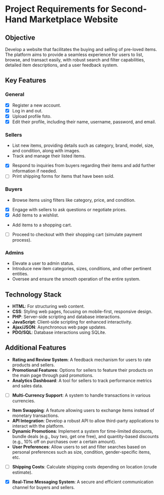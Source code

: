 # Project Requirements for Second-Hand Marketplace Website

## Objective
Develop a website that facilitates the buying and selling of pre-loved items. The platform aims to provide a seamless experience for users to list, browse, and transact easily, with robust search and filter capabilities, detailed item descriptions, and a user feedback system.

## Key Features
### General
- [X] Register a new account.
- [X] Log in and out.
- [X] Upload profile foto.
- [X] Edit their profile, including their name, username, password, and email.

### Sellers
- List new items, providing details such as category, brand, model, size, and condition, along with images.
- Track and manage their listed items.
- [X] Respond to inquiries from buyers regarding their items and add further information if needed.
- [ ] Print shipping forms for items that have been sold.

### Buyers
- Browse items using filters like category, price, and condition.
- [X] Engage with sellers to ask questions or negotiate prices.
- [X] Add items to a wishlist.
- Add items to a shopping cart.
- [ ] Proceed to checkout with their shopping cart (simulate payment process).

### Admins
- Elevate a user to admin status.
- Introduce new item categories, sizes, conditions, and other pertinent entities.
- Oversee and ensure the smooth operation of the entire system.

## Technology Stack
- **HTML**: For structuring web content.
- **CSS**: Styling web pages, focusing on mobile-first, responsive design.
- **PHP**: Server-side scripting and database interactions.
- **JavaScript**: Client-side scripting for enhanced interactivity.
- **Ajax/JSON**: Asynchronous web page updates.
- **PDO/SQL**: Database interactions using SQLite.

## Additional Features
- **Rating and Review System**: A feedback mechanism for users to rate products and sellers.
- **Promotional Features**: Options for sellers to feature their products on the main page through paid promotions.
- **Analytics Dashboard**: A tool for sellers to track performance metrics and sales data.
- [ ] **Multi-Currency Support**: A system to handle transactions in various currencies.
- **Item Swapping**: A feature allowing users to exchange items instead of monetary transactions.
- **API Integration**: Develop a robust API to allow third-party applications to interact with the platform.
- **Dynamic Promotions**: Implement a system for time-limited discounts, bundle deals (e.g., buy two, get one free), and quantity-based discounts (e.g., 10% off on purchases over a certain amount).
- **User Preferences**: Allow users to set and filter searches based on personal preferences such as size, condition, gender-specific items, etc.
- [ ] **Shipping Costs**: Calculate shipping costs depending on location (crude estimate).
- [X] **Real-Time Messaging System**: A secure and efficient communication channel for buyers and sellers.

